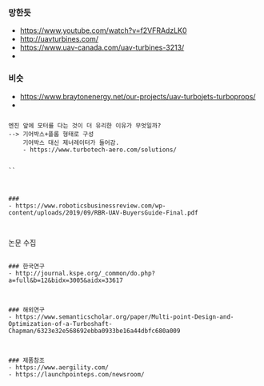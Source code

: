 


### 망한듯
- https://www.youtube.com/watch?v=f2VFRAdzLK0
- http://uavturbines.com/
- https://www.uav-canada.com/uav-turbines-3213/
- 


### 비슷
- https://www.braytonenergy.net/our-projects/uav-turbojets-turboprops/
- 


###
```
엔진 앞에 모터를 다는 것이 더 유리한 이유가 무엇일까?
--> 기어박스+플롭 형태로 구성
    기어박스 대신 제너레이터가 들어감.
    - https://www.turbotech-aero.com/solutions/
    

``



###
- https://www.roboticsbusinessreview.com/wp-content/uploads/2019/09/RBR-UAV-BuyersGuide-Final.pdf



```
논문 수집

```

### 한국연구
- http://journal.kspe.org/_common/do.php?a=full&b=12&bidx=3005&aidx=33617



### 해외연구
- https://www.semanticscholar.org/paper/Multi-point-Design-and-Optimization-of-a-Turboshaft-Chapman/6323e32e568692ebba0933be16a44dbfc680a009



### 제품참조
- https://www.aergility.com/
- https://launchpointeps.com/newsroom/

